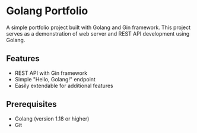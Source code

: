 # Golang Portfolio
A simple portfolio project built with Golang and Gin framework.
This project serves as a demonstration of web server and REST API development using Golang.

## Features
- REST API with Gin framework
- Simple "Hello, Golang!" endpoint
- Easily extendable for additional features

## Prerequisites
- Golang (version 1.18 or higher)
- Git
